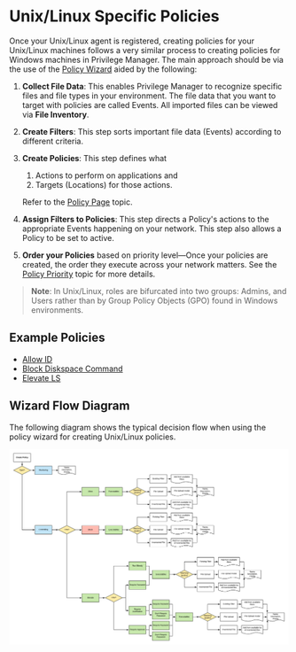 [title]: # (Unix/Linux Specific Policies)
[tags]: # (policy examples)
[priority]: # (1)
# Unix/Linux Specific Policies

Once your Unix/Linux agent is registered, creating policies for your Unix/Linux machines follows a very similar process to creating policies for Windows machines in Privilege Manager. The main approach should be via the use of the [Policy Wizard](../../app-control/policies/index.md) aided by the following:

1. __Collect File Data__: This enables Privilege Manager to recognize specific files and file types in your environment. The file data that you want to target with policies are called Events. All imported files can be viewed via __File Inventory__.
1. __Create Filters__: This step sorts important file data (Events) according to different criteria.
1. __Create Policies__: This step defines what
   1. Actions to perform on applications and
   1. Targets (Locations) for those actions.

   Refer to the [Policy Page](../../app-control/policies/policy-page.md) topic.
1. __Assign Filters to Policies__: This step directs a Policy's actions to the appropriate Events happening on your network. This step also allows a Policy to be set to active.
1. __Order your Policies__ based on priority level—Once your policies are created, the order they execute across your network matters. See the [Policy Priority](../../app-control/policies/priority.md) topic for more details.

>**Note**: In Unix/Linux, roles are bifurcated into two groups: Admins, and Users rather than by Group Policy Objects (GPO) found in Windows environments.

## Example Policies

* [Allow ID](allow-id.md)
* [Block Diskspace Command](block-df-com.md)
* [Elevate LS](elevate-ls.md)

## Wizard Flow Diagram

The following diagram shows the typical decision flow when using the policy wizard for creating Unix/Linux policies.

![alt](images/nix-wizard.png "Unix/Linux Wizard Flow Sequence")